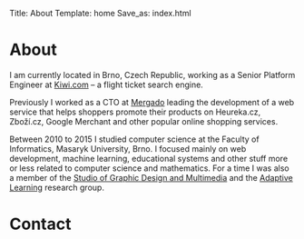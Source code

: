 Title: About
Template: home
Save_as: index.html

# About

I am currently located in Brno, Czech Republic, working as a Senior Platform Engineer at [Kiwi.com](https://kiwi.com/) &ndash; a flight ticket search engine.

Previously I worked as a CTO at [Mergado](https://www.mergado.cz) leading the development of a web service that helps shoppers promote their products on Heureka.cz, Zboží.cz, Google Merchant and other popular online shopping services.

Between 2010 to 2015 I studied computer science at the Faculty of Informatics, Masaryk University, Brno. I focused mainly on web development, machine learning, educational systems and other stuff more or less related to computer science and mathematics. For a time I was also a member of the [Studio of Graphic Design and Multimedia](https://www.fi.muni.cz/research/laboratories/agdm.html.en) and the [Adaptive Learning](https://www.fi.muni.cz/adaptivelearning/) research group.

# Contact

<div class="imprint">
  <a href="https://github.com/paveldedik" title="github" class="imprint-icon github">
    <span class="fab fa-github"></span>
  </a>
  <a href="https://twitter.com/paveldedik" title="twitter" class="imprint-icon twitter">
    <span class="fab fa-twitter"></span>
  </a>
  <a href="https://linkedin.com/in/paveldedik" title="linkedin" class="imprint-icon linkedin">
    <span class="fab fa-linkedin"></span>
  </a>
  <a href="https://www.facebook.com/pdedik" title="facebook" class="imprint-icon facebook">
    <span class="fab fa-facebook"></span>
  </a>
  <a href="https://keybase.io/paveldedik" title="keybase" class="imprint-icon keybase">
    <span class="fab fa-keybase"></span>
  </a>
</div>
